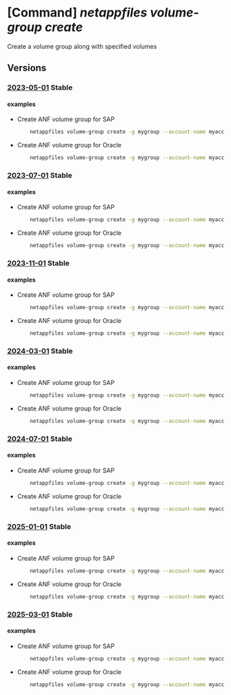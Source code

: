 # [Command] _netappfiles volume-group create_

Create a volume group along with specified volumes

## Versions

### [2023-05-01](/Resources/mgmt-plane/L3N1YnNjcmlwdGlvbnMve30vcmVzb3VyY2Vncm91cHMve30vcHJvdmlkZXJzL21pY3Jvc29mdC5uZXRhcHAvbmV0YXBwYWNjb3VudHMve30vdm9sdW1lZ3JvdXBzL3t9/2023-05-01.xml) **Stable**

<!-- mgmt-plane /subscriptions/{}/resourcegroups/{}/providers/microsoft.netapp/netappaccounts/{}/volumegroups/{} 2023-05-01 -->

#### examples

- Create ANF volume group for SAP
    ```bash
        netappfiles volume-group create -g mygroup --account-name myaccountname --pool-name mypoolname --volume-group-name myvolumegroupname --vnet myvnet --ppg myppg --application-type SAP-HANA --application-identifier mysapsid
    ```

- Create ANF volume group for Oracle
    ```bash
        netappfiles volume-group create -g mygroup --account-name myaccountname --pool-name mypoolname --volume-group-name myvolumegroupname --vnet myvnet --ppg myppg --application-type ORACLE --application-identifier DEV
    ```

### [2023-07-01](/Resources/mgmt-plane/L3N1YnNjcmlwdGlvbnMve30vcmVzb3VyY2Vncm91cHMve30vcHJvdmlkZXJzL21pY3Jvc29mdC5uZXRhcHAvbmV0YXBwYWNjb3VudHMve30vdm9sdW1lZ3JvdXBzL3t9/2023-07-01.xml) **Stable**

<!-- mgmt-plane /subscriptions/{}/resourcegroups/{}/providers/microsoft.netapp/netappaccounts/{}/volumegroups/{} 2023-07-01 -->

#### examples

- Create ANF volume group for SAP
    ```bash
        netappfiles volume-group create -g mygroup --account-name myaccountname --pool-name mypoolname --volume-group-name myvolumegroupname --vnet myvnet --ppg myppg --application-type SAP-HANA --application-identifier mysapsid
    ```

- Create ANF volume group for Oracle
    ```bash
        netappfiles volume-group create -g mygroup --account-name myaccountname --pool-name mypoolname --volume-group-name myvolumegroupname --vnet myvnet --ppg myppg --application-type ORACLE --application-identifier DEV
    ```

### [2023-11-01](/Resources/mgmt-plane/L3N1YnNjcmlwdGlvbnMve30vcmVzb3VyY2Vncm91cHMve30vcHJvdmlkZXJzL21pY3Jvc29mdC5uZXRhcHAvbmV0YXBwYWNjb3VudHMve30vdm9sdW1lZ3JvdXBzL3t9/2023-11-01.xml) **Stable**

<!-- mgmt-plane /subscriptions/{}/resourcegroups/{}/providers/microsoft.netapp/netappaccounts/{}/volumegroups/{} 2023-11-01 -->

#### examples

- Create ANF volume group for SAP
    ```bash
        netappfiles volume-group create -g mygroup --account-name myaccountname --pool-name mypoolname --volume-group-name myvolumegroupname --vnet myvnet --ppg myppg --application-type SAP-HANA --application-identifier mysapsid
    ```

- Create ANF volume group for Oracle
    ```bash
        netappfiles volume-group create -g mygroup --account-name myaccountname --pool-name mypoolname --volume-group-name myvolumegroupname --vnet myvnet --ppg myppg --application-type ORACLE --application-identifier DEV
    ```

### [2024-03-01](/Resources/mgmt-plane/L3N1YnNjcmlwdGlvbnMve30vcmVzb3VyY2Vncm91cHMve30vcHJvdmlkZXJzL21pY3Jvc29mdC5uZXRhcHAvbmV0YXBwYWNjb3VudHMve30vdm9sdW1lZ3JvdXBzL3t9/2024-03-01.xml) **Stable**

<!-- mgmt-plane /subscriptions/{}/resourcegroups/{}/providers/microsoft.netapp/netappaccounts/{}/volumegroups/{} 2024-03-01 -->

#### examples

- Create ANF volume group for SAP
    ```bash
        netappfiles volume-group create -g mygroup --account-name myaccountname --pool-name mypoolname --volume-group-name myvolumegroupname --vnet myvnet --ppg myppg --application-type SAP-HANA --application-identifier mysapsid
    ```

- Create ANF volume group for Oracle
    ```bash
        netappfiles volume-group create -g mygroup --account-name myaccountname --pool-name mypoolname --volume-group-name myvolumegroupname --vnet myvnet --ppg myppg --application-type ORACLE --application-identifier DEV
    ```

### [2024-07-01](/Resources/mgmt-plane/L3N1YnNjcmlwdGlvbnMve30vcmVzb3VyY2Vncm91cHMve30vcHJvdmlkZXJzL21pY3Jvc29mdC5uZXRhcHAvbmV0YXBwYWNjb3VudHMve30vdm9sdW1lZ3JvdXBzL3t9/2024-07-01.xml) **Stable**

<!-- mgmt-plane /subscriptions/{}/resourcegroups/{}/providers/microsoft.netapp/netappaccounts/{}/volumegroups/{} 2024-07-01 -->

#### examples

- Create ANF volume group for SAP
    ```bash
        netappfiles volume-group create -g mygroup --account-name myaccountname --pool-name mypoolname --volume-group-name myvolumegroupname --vnet myvnet --ppg myppg --application-type SAP-HANA --application-identifier mysapsid
    ```

- Create ANF volume group for Oracle
    ```bash
        netappfiles volume-group create -g mygroup --account-name myaccountname --pool-name mypoolname --volume-group-name myvolumegroupname --vnet myvnet --ppg myppg --application-type ORACLE --application-identifier DEV
    ```

### [2025-01-01](/Resources/mgmt-plane/L3N1YnNjcmlwdGlvbnMve30vcmVzb3VyY2Vncm91cHMve30vcHJvdmlkZXJzL21pY3Jvc29mdC5uZXRhcHAvbmV0YXBwYWNjb3VudHMve30vdm9sdW1lZ3JvdXBzL3t9/2025-01-01.xml) **Stable**

<!-- mgmt-plane /subscriptions/{}/resourcegroups/{}/providers/microsoft.netapp/netappaccounts/{}/volumegroups/{} 2025-01-01 -->

#### examples

- Create ANF volume group for SAP
    ```bash
        netappfiles volume-group create -g mygroup --account-name myaccountname --pool-name mypoolname --volume-group-name myvolumegroupname --vnet myvnet --ppg myppg --application-type SAP-HANA --application-identifier mysapsid
    ```

- Create ANF volume group for Oracle
    ```bash
        netappfiles volume-group create -g mygroup --account-name myaccountname --pool-name mypoolname --volume-group-name myvolumegroupname --vnet myvnet --zones 1 --application-type ORACLE --application-identifier OR2 --prefix ora
    ```

### [2025-03-01](/Resources/mgmt-plane/L3N1YnNjcmlwdGlvbnMve30vcmVzb3VyY2Vncm91cHMve30vcHJvdmlkZXJzL21pY3Jvc29mdC5uZXRhcHAvbmV0YXBwYWNjb3VudHMve30vdm9sdW1lZ3JvdXBzL3t9/2025-03-01.xml) **Stable**

<!-- mgmt-plane /subscriptions/{}/resourcegroups/{}/providers/microsoft.netapp/netappaccounts/{}/volumegroups/{} 2025-03-01 -->

#### examples

- Create ANF volume group for SAP
    ```bash
        netappfiles volume-group create -g mygroup --account-name myaccountname --pool-name mypoolname --volume-group-name myvolumegroupname --vnet myvnet --ppg myppg --application-type SAP-HANA --application-identifier mysapsid
    ```

- Create ANF volume group for Oracle
    ```bash
        netappfiles volume-group create -g mygroup --account-name myaccountname --pool-name mypoolname --volume-group-name myvolumegroupname --vnet myvnet --zones 1 --application-type ORACLE --application-identifier OR2 --prefix ora
    ```
